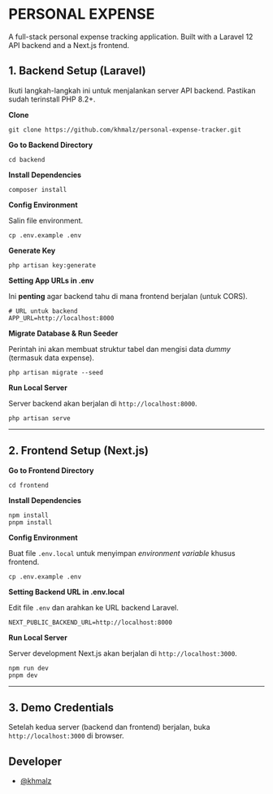 # PERSONAL EXPENSE

A full-stack personal expense tracking application. Built with a Laravel 12 API backend and a Next.js frontend.

## 1\. Backend Setup (Laravel)

Ikuti langkah-langkah ini untuk menjalankan server API backend. Pastikan sudah terinstall PHP 8.2+.

**Clone**

```shell
git clone https://github.com/khmalz/personal-expense-tracker.git
```

**Go to Backend Directory**

```shell
cd backend
```

**Install Dependencies**

```shell
composer install
```

**Config Environment**

Salin file environment.

```shell
cp .env.example .env
```

**Generate Key**

```shell
php artisan key:generate
```

**Setting App URLs in .env**

Ini **penting** agar backend tahu di mana frontend berjalan (untuk CORS).

```
# URL untuk backend
APP_URL=http://localhost:8000
```

**Migrate Database & Run Seeder**

Perintah ini akan membuat struktur tabel dan mengisi data _dummy_ (termasuk data expense).

```shell
php artisan migrate --seed
```

**Run Local Server**

Server backend akan berjalan di `http://localhost:8000`.

```shell
php artisan serve
```

---

## 2\. Frontend Setup (Next.js)

**Go to Frontend Directory**

```shell
cd frontend
```

**Install Dependencies**

```shell
npm install
pnpm install
```

**Config Environment**

Buat file `.env.local` untuk menyimpan _environment variable_ khusus frontend.

```shell
cp .env.example .env
```

**Setting Backend URL in .env.local**

Edit file `.env` dan arahkan ke URL backend Laravel.

```
NEXT_PUBLIC_BACKEND_URL=http://localhost:8000
```

**Run Local Server**

Server development Next.js akan berjalan di `http://localhost:3000`.

```shell
npm run dev
pnpm dev
```

---

## 3\. Demo Credentials

Setelah kedua server (backend dan frontend) berjalan, buka `http://localhost:3000` di browser.

## Developer

-  [@khmalz](https://github.com/khmalz)
